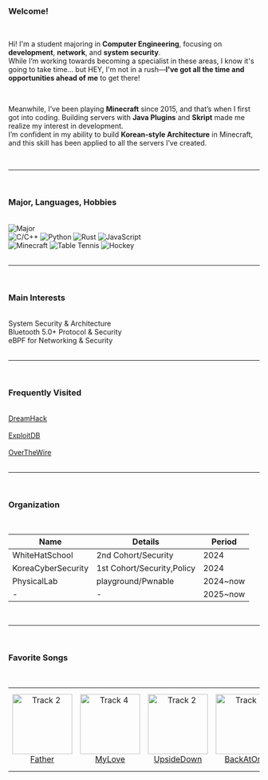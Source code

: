 <!-- default.md -->

### Welcome!

<br>

Hi! I'm a student majoring in **Computer Engineering**, focusing on **development**, **network**, and **system security**.  
While I’m working towards becoming a specialist in these areas, I know it's going to take time... but HEY, I'm not in a rush—**I've got all the time and opportunities ahead of me** to get there!

<br>

Meanwhile, I’ve been playing **Minecraft** since 2015, and that’s when I first got into coding. 
Building servers with **Java Plugins** and **Skript** made me realize my interest in development.  
I’m confident in my ability to build **Korean-style Architecture** in Minecraft, and this skill has been applied to all the servers I’ve created.

<br>

---

<br>

### Major, Languages, Hobbies

<br>


<div>
  <img class="hover_up" src="https://img.shields.io/badge/M-Computer%20Engineering-blue?style=for-the-badge" alt="Major">
</div>

<div>
  <img class="hover_up" src="https://img.shields.io/badge/L-C%2FC%2B%2B-brightgreen?style=for-the-badge" alt="C/C++">
  <img class="hover_up" src="https://img.shields.io/badge/L-Python-yellow?style=for-the-badge" alt="Python">
  <img class="hover_up" src="https://img.shields.io/badge/L-Rust-orange?style=for-the-badge" alt="Rust">
  <img class="hover_up" src="https://img.shields.io/badge/L-JavaScript-lightgrey?style=for-the-badge" alt="JavaScript">
</div>

<div>
  <img class="hover_up" src="https://img.shields.io/badge/H-Minecraft-lightblue?style=for-the-badge" alt="Minecraft">
  <img class="hover_up" src="https://img.shields.io/badge/H-Table%20Tennis-yellowgreen?style=for-the-badge" alt="Table Tennis">
  <img class="hover_up" src="https://img.shields.io/badge/H-Ice%20Hockey-blue?style=for-the-badge" alt="Hockey">
</div>

<br>

---

<br>

### Main Interests
<br>
<span class="hover_up">System Security & Architecture</span><br>
<span class="hover_up">Bluetooth 5.0+ Protocol & Security</span><br>
<span class="hover_up">eBPF for Networking & Security</span><br>
<br>

---

<br>

### Frequently Visited

<br>
<div class="hover_up"><a href="https://dreamhack.io/users/70093" class="attrbl">DreamHack</a></div><br>
<div class="hover_up"><a href="https://www.exploit-db.com/" class="attrbl">ExploitDB</a></div><br>
<div class="hover_up"><a href="https://overthewire.org/" class="attrbl">OverTheWire</a></div>
<br>

---

<br>

### Organization
<br>
<table  class="styled-table" align="center">
  <thead>
    <tr><th>Name</th><th>Details</th><th>Period</th></tr>
  </thead>
  <tbody>
    <tr class="hover_up"><td>WhiteHatSchool</td><td>2nd Cohort/Security</td><td>2024</td></tr>
    <tr class="hover_up"><td>KoreaCyberSecurity</td><td>1st Cohort/Security,Policy</td><td>2024</td></tr>
    <tr class="hover_up"><td>PhysicalLab</td><td>playground/Pwnable</td><td>2024~now</td></tr>
    <tr class="hover_up"><td>-</td><td>-</td><td>2025~now</td></tr>
  </tbody>
</table>
<br>

---

<br>

### Favorite Songs
<br>

<table class="styled-table-list" align="center">
  <tr>    
    <td class="hover_up" align="center">
      <a href="https://www.youtube.com/watch?v=ZYowmMfPYWs&list=RDZYowmMfPYWs&start_radio=1&pp=ygUVZmF0aGVyIGJyaWFuIG1ja25pZ2h0oAcB" target="_blank">
        <img src="https://i.ytimg.com/vi/ZYowmMfPYWs/hqdefault.jpg?sqp=-oaymwFBCOADEI4CSFryq4qpAzMIARUAAIhCGAHYAQHiAQoIGBACGAY4AUAB8AEB-AG-AoAC8AGKAgwIABABGHIgWCg5MA8=&rs=AOn4CLC_Z6rQBYYUzr_ZkHAxV73uzr1Eqw" width="120" alt="Track 2">
        <br>Father
      </a>
    </td>
    <td class="hover_up"  align="center">
      <a href="https://www.youtube.com/watch?v=ulOb9gIGGd0&list=RDulOb9gIGGd0&start_radio=1&pp=ygU6aSB3b25kZXIgaG93IGkgd29uZGVyIHdoeSBpIHdvbmRlciB3aGVyZSB0aGV5IGFyZSB3ZXN0bGlmZaAHAQ%3D%3D" target="_blank">
        <img src="https://i.ytimg.com/vi/ulOb9gIGGd0/hq720.jpg?sqp=-oaymwEnCNAFEJQDSFryq4qpAxkIARUAAIhCGAHYAQHiAQoIGBACGAY4AUAB&rs=AOn4CLDb_rqbkDvlWS8b2v-kmtMOTELN1Q" width="120" alt="Track 4">
        <br>MyLove
      </a>
    </td>
    <td class="hover_up" align="center">
      <a href="https://www.youtube.com/watch?v=ggiUMDccO0Y&list=RDggiUMDccO0Y&start_radio=1&pp=ygUMdXBzaWRlIGRvd24goAcB" target="_blank">
        <img src="https://i.ytimg.com/vi/ggiUMDccO0Y/hq720.jpg?sqp=-oaymwEnCNAFEJQDSFryq4qpAxkIARUAAIhCGAHYAQHiAQoIGBACGAY4AUAB&rs=AOn4CLAnldEJClQAAThdNCClTvLnG5W1jA" width="120" alt="Track 2">
        <br>UpsideDown
      </a>
    </td>
    <td  class="hover_up" align="center">
      <a href="https://www.youtube.com/watch?v=rXPfovXw2tw&list=RDrXPfovXw2tw&start_radio=1&pp=ygUOYnJpYW4gbWNrbmlnaHSgBwE%3D" target="_blank">
        <img src="https://i.ytimg.com/vi/rXPfovXw2tw/hq720.jpg?sqp=-oaymwEnCNAFEJQDSFryq4qpAxkIARUAAIhCGAHYAQHiAQoIGBACGAY4AUAB&rs=AOn4CLDgQ6e2Fxt1wPfGsdDWGhJKDQ7dPQ" width="120" alt="Track 1">
        <br>BackAtOne
      </a>
    </td>
    <td  class="hover_up" align="center">
      <a href="https://www.youtube.com/watch?v=PHU06V7BhEc&list=RDPHU06V7BhEc&start_radio=1&pp=ygUL7KOg7KeAIGJvYXSgBwE%3D" target="_blank">
        <img src="https://i.ytimg.com/vi/PHU06V7BhEc/hqdefault.jpg?sqp=-oaymwEnCOADEI4CSFryq4qpAxkIARUAAIhCGAHYAQHiAQoIGBACGAY4AUAB&amp;rs=AOn4CLBOZd2D-Q7QyJeHvjB_aVm6PYYZmQ" width="120" alt="Track 1">
        <br>Boat
      </a>
    </td>       
    <td class="hover_up"  align="center">
      <a href="https://www.youtube.com/watch?v=haM03BYST8c&list=RDhaM03BYST8c&start_radio=1&pp=ygUOR2lmdCDrsJXtmqjsi6CgBwE%3D" target="_blank">
        <img src="https://i.ytimg.com/vi/haM03BYST8c/hq720.jpg?sqp=-oaymwEnCNAFEJQDSFryq4qpAxkIARUAAIhCGAHYAQHiAQoIGBACGAY4AUAB&rs=AOn4CLDQw0ykTYly__cGLSXX1dDFCmVu4Q" width="120" alt="Track 3">
        <br>Gift
      </a>
    </td>
    <td class="hover_up"  align="center">
      <a href="https://www.youtube.com/watch?v=KqUVBn05iuM&list=RDKqUVBn05iuM&start_radio=1&pp=ygUMYnllIGJ5ZSBibHVloAcB" target="_blank">
        <img src="https://i.ytimg.com/vi/KqUVBn05iuM/hq720.jpg?sqp=-oaymwEnCNAFEJQDSFryq4qpAxkIARUAAIhCGAHYAQHiAQoIGBACGAY4AUAB&rs=AOn4CLDedx4QZZbu87TWRCpxhJy6Qqk77Q" width="120" alt="Track 4">
        <br>Bye bye my blue
      </a>
    </td>    
  </tr>
</table>

<br>

